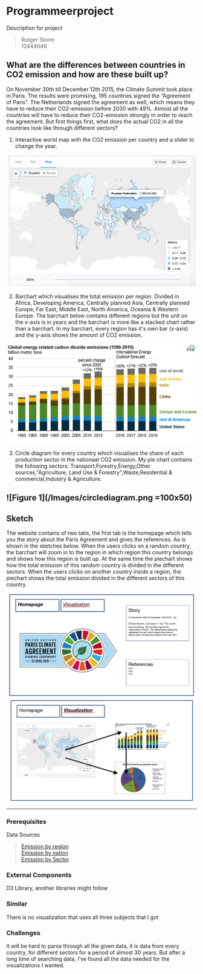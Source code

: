 # Programmeerproject
Description for project

> Rutger Storm  
> 12444049

## What are the differences between countries in CO2 emission and how are these built up?

On November 30th till December 12th 2015, the Climate Summit took place in Paris. The results were promising, 195 countries signed the “Agreement of Paris”. The Netherlands signed the agreement as well, which means they have to reduce their CO2-emission before 2030 with 49%. Almost all the countries will have to reduce their CO2-emission strongly in order to reach the agreement. But first things first, what does the actual CO2 in all the countries look like through different sectors?


1.	Interactive world map with the CO2 emission per country and a slider to change the year. 

![Figure 1](/Images/worldmap.png "Worldmap")


2.	Barchart which visualises the total emission per region. Divided in Africa, Developing America, Centrally planned Asia,             Centrally planned Europe, Far East, Middle East, North America, Oceania & Western Europe. The barchart below contains different regions but the unit on the x-axis is in years and the barchart is more like a stacked chart rather than a barchart. In my barchart, every region has it's own bar (x-axis) and the y-axis shows the amount of CO2 emission. 

![Figure 1](/Images/barchart.png "Barchart")

3.	Circle diagram for every country which visualises the share of each production sector in the nationaal CO2 emission. My pie chart contains the following sectors: Transport,Forestry,Energy,Other sources,"Agriculture, Land Use & Forestry",Waste,Residential & commercial,Industry & Agriculture.

![Figure 1](/Images/circlediagram.png =100x50)
---

## Sketch  
The website contains of two tabs, the first tab is the homepage which tells you the story about the Paris Agreement and gives the references. As is shown in the sketches below. When the users clicks on a random country, the barchart will zoom in to the region in which region this country belongs and shows how this region is built up. At the same time the piechart shows how the total emission of this random country is divided in the different sectors. When the users clicks on another country inside a region, the piechart shows the total emission divided in the different sectors of this country.  

![Figure 1](/Images/homepage.png "Homepage")
![Figure 1](/Images/visualization.png "Visualization")

---

### Prerequisites
Data Sources  
> [Emission by region](https://cdiac.ess-dive.lbl.gov/trends/emis/tre_regional.html)  
> [Emission by nation](https://cdiac.ess-dive.lbl.gov/trends/emis/tre_coun.html)  
> [Emission by Sector](https://ourworldindata.org/co2-and-other-greenhouse-gas-emissions#emissions-by-sector)  



### External Components  
D3 Library, another libraries might follow


### Similar  
There is no visualization that uses all three subjects that I got


### Challenges  
It will be hard to parse through all the given data, it is data from every country, for different sectors for a period of almost 30 years. But after a long time of searching data, I've found all the data needed for the visualizations I wanted.
















